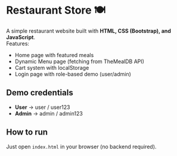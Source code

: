 # Restaurant Store 🍽️

A simple restaurant website built with **HTML, CSS (Bootstrap), and JavaScript**.  
Features:  
- Home page with featured meals  
- Dynamic Menu page (fetching from TheMealDB API)  
- Cart system with localStorage  
- Login page with role-based demo (user/admin)  

## Demo credentials  
- **User** → user / user123  
- **Admin** → admin / admin123  

## How to run  
Just open `index.html` in your browser (no backend required).  

